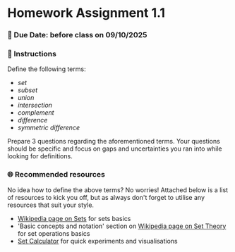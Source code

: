 # Homework Assignment 1.1

### 📆 Due Date: before class on 09/10/2025

### 🎯 Instructions

Define the following terms:
- _set_
- _subset_
- _union_
- _intersection_
- _complement_
- _difference_
- _symmetric difference_

Prepare 3 questions regarding the aforementioned terms. Your questions should be specific and focus on gaps and uncertainties you ran into while looking for definitions.

### 🌐 Recommended resources

No idea how to define the above terms? No worries! Attached below is a list of resources to kick you off, but as always don't forget to utilise any resources that suit your style.

- [Wikipedia page on Sets](https://en.wikipedia.org/wiki/Set_(mathematics)) for sets basics
- 'Basic concepts and notation' section on [Wikipedia page on Set Theory](https://en.wikipedia.org/wiki/Set_theory) for set operations basics
- [Set Calculator](https://setcalculator.com/) for quick experiments and visualisations
